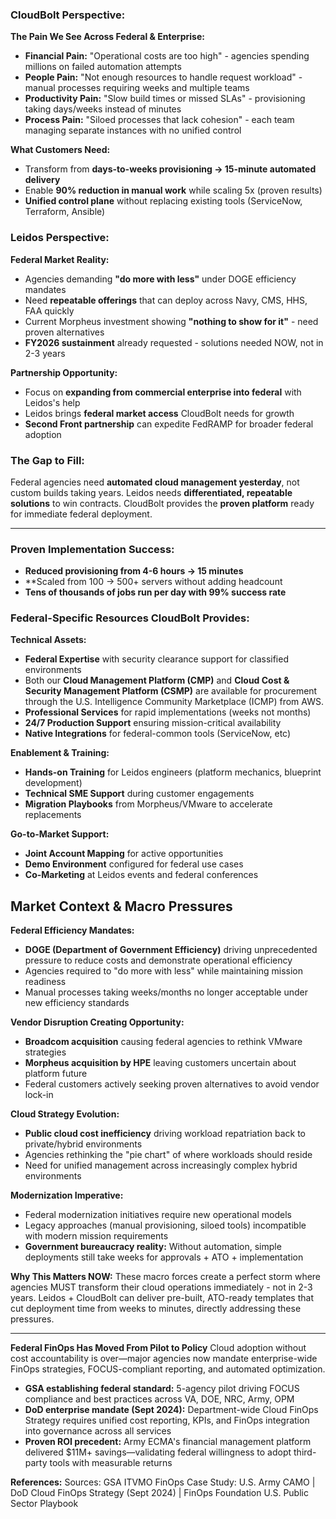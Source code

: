 ### **CloudBolt Perspective:**

**The Pain We See Across Federal & Enterprise:**

- **Financial Pain:** "Operational costs are too high" - agencies spending millions on failed automation attempts
- **People Pain:** "Not enough resources to handle request workload" - manual processes requiring weeks and multiple teams
- **Productivity Pain:** "Slow build times or missed SLAs" - provisioning taking days/weeks instead of minutes
- **Process Pain:** "Siloed processes that lack cohesion" - each team managing separate instances with no unified control

**What Customers Need:**
- Transform from **days-to-weeks provisioning → 15-minute automated delivery**
- Enable **90% reduction in manual work** while scaling 5x (proven results)
- **Unified control plane** without replacing existing tools (ServiceNow, Terraform, Ansible)

### **Leidos Perspective:**

**Federal Market Reality:**
- Agencies demanding **"do more with less"** under DOGE efficiency mandates
- Need **repeatable offerings** that can deploy across Navy, CMS, HHS, FAA quickly
- Current Morpheus investment showing **"nothing to show for it"** - need proven alternatives
- **FY2026 sustainment** already requested - solutions needed NOW, not in 2-3 years

**Partnership Opportunity:**
- Focus on **expanding from commercial enterprise into federal** with Leidos's help
- Leidos brings **federal market access** CloudBolt needs for growth
- **Second Front partnership** can expedite FedRAMP for broader federal adoption

### **The Gap to Fill:**

Federal agencies need **automated cloud management yesterday**, not custom builds taking years. Leidos needs **differentiated, repeatable solutions** to win contracts. CloudBolt provides the **proven platform** ready for immediate federal deployment.

---

### **Proven Implementation Success:**
- **Reduced provisioning from 4-6 hours → 15 minutes**
- **Scaled from 100 → 500+ servers without adding headcount
- **Tens of thousands of jobs run per day with 99% success rate**

### **Federal-Specific Resources CloudBolt Provides:**

**Technical Assets:**
- **Federal Expertise** with security clearance support for classified environments
- Both our **Cloud Management Platform (CMP)** and **Cloud Cost & Security Management Platform (CSMP)** are available for procurement through the U.S. Intelligence Community Marketplace (ICMP) from AWS.
- **Professional Services** for rapid implementations (weeks not months)
- **24/7 Production Support** ensuring mission-critical availability
- **Native Integrations** for federal-common tools (ServiceNow, etc)

**Enablement & Training:**
- **Hands-on Training** for Leidos engineers (platform mechanics, blueprint development)
- **Technical SME Support** during customer engagements
- **Migration Playbooks** from Morpheus/VMware to accelerate replacements

**Go-to-Market Support:**
- **Joint Account Mapping** for active opportunities
- **Demo Environment** configured for federal use cases
- **Co-Marketing** at Leidos events and federal conferences


## **Market Context & Macro Pressures**

**Federal Efficiency Mandates:**

- **DOGE (Department of Government Efficiency)** driving unprecedented pressure to reduce costs and demonstrate operational efficiency
- Agencies required to "do more with less" while maintaining mission readiness
- Manual processes taking weeks/months no longer acceptable under new efficiency standards

**Vendor Disruption Creating Opportunity:**

- **Broadcom acquisition** causing federal agencies to rethink VMware strategies
- **Morpheus acquisition by HPE** leaving customers uncertain about platform future
- Federal customers actively seeking proven alternatives to avoid vendor lock-in

**Cloud Strategy Evolution:**

- **Public cloud cost inefficiency** driving workload repatriation back to private/hybrid environments
- Agencies rethinking the "pie chart" of where workloads should reside
- Need for unified management across increasingly complex hybrid environments

**Modernization Imperative:**

- Federal modernization initiatives require new operational models
- Legacy approaches (manual provisioning, siloed tools) incompatible with modern mission requirements
- **Government bureaucracy reality:** Without automation, simple deployments still take weeks for approvals + ATO + implementation

**Why This Matters NOW:** These macro forces create a perfect storm where agencies MUST transform their cloud operations immediately - not in 2-3 years. Leidos + CloudBolt can deliver pre-built, ATO-ready templates that cut deployment time from weeks to minutes, directly addressing these pressures.


---

**Federal FinOps Has Moved From Pilot to Policy**
Cloud adoption without cost accountability is over—major agencies now mandate enterprise-wide FinOps strategies, FOCUS-compliant reporting, and automated optimization.

- **GSA establishing federal standard:** 5-agency pilot driving FOCUS compliance and best practices across VA, DOE, NRC, Army, OPM
- **DoD enterprise mandate (Sept 2024):** Department-wide Cloud FinOps Strategy requires unified cost reporting, KPIs, and FinOps integration into governance across all services
- **Proven ROI precedent:** Army ECMA's financial management platform delivered $11M+ savings—validating federal willingness to adopt third-party tools with measurable returns

**References:** Sources: GSA ITVMO FinOps Case Study: U.S. Army CAMO | DoD Cloud FinOps Strategy (Sept 2024) | FinOps Foundation U.S. Public Sector Playbook
